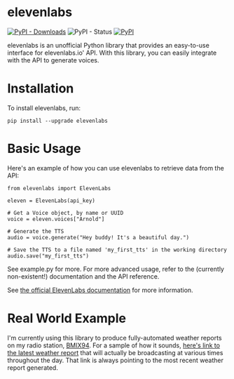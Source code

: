 # elevenlabs #
[![PyPI - Downloads](https://img.shields.io/pypi/dm/elevenlabs?style=for-the-badge)](https://pypi.org/project/elevenlabs/)
![PyPI - Status](https://img.shields.io/pypi/status/elevenlabs?style=for-the-badge)
[![PyPI](https://img.shields.io/pypi/v/elevenlabs?style=for-the-badge)](https://pypi.org/project/elevenlabs/)

elevenlabs is an unofficial Python library that provides an easy-to-use interface for elevenlabs.io' API. With this library, you can easily integrate with the API to generate voices.

# Installation #
To install elevenlabs, run:

```
pip install --upgrade elevenlabs
```

# Basic Usage #
Here's an example of how you can use elevenlabs to retrieve data from the API:

```
from elevenlabs import ElevenLabs

eleven = ElevenLabs(api_key)

# Get a Voice object, by name or UUID
voice = eleven.voices["Arnold"]

# Generate the TTS
audio = voice.generate("Hey buddy! It's a beautiful day.")

# Save the TTS to a file named 'my_first_tts' in the working directory
audio.save("my_first_tts")
```

See example.py for more. For more advanced usage, refer to the (currently non-existent!) documentation and the API reference.

See [the official ElevenLabs documentation](https://api.elevenlabs.io/docs) for more information.

# Real World Example #
I'm currently using this library to produce fully-automated weather reports on my radio station, [BMIX94](https://listen.bmix.live). For a sample of how it sounds, [here's link to the latest weather report](https://listen.bmix.live/streams/benmixer/weather.wav) that will actually be broadcasting at various times throughout the day. That link is always pointing to the most recent weather report generated.
